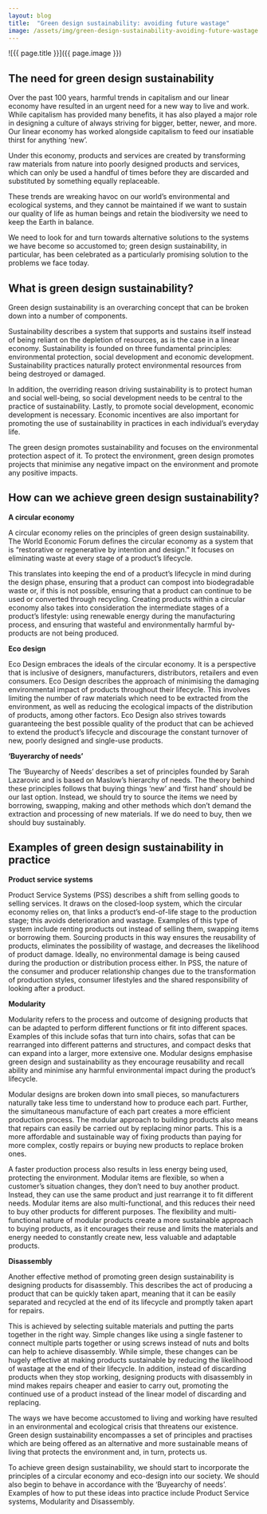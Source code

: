 ```yaml
---
layout: blog
title:  "Green design sustainability: avoiding future wastage"
image: /assets/img/green-design-sustainability-avoiding-future-wastage.jpg
---
```


![{{ page.title }}]({{ page.image }})


## The need for green design sustainability
Over the past 100 years, harmful trends in capitalism and our linear economy have resulted in an urgent need for a new way to live and work. While capitalism has provided many benefits, it has also played a major role in designing a culture of always striving for bigger, better, newer, and more. Our linear economy has worked alongside capitalism to feed our insatiable thirst for anything ‘new’.

Under this economy, products and services are created by transforming raw materials from nature into poorly designed products and services, which can only be used a handful of times before they are discarded and substituted by something equally replaceable.

These trends are wreaking havoc on our world’s environmental and ecological systems, and they cannot be maintained if we want to sustain our quality of life as human beings and retain the biodiversity we need to keep the Earth in balance.

We need to look for and turn towards alternative solutions to the systems we have become so accustomed to; green design sustainability, in particular, has been celebrated as a particularly promising solution to the problems we face today.

## What is green design sustainability?
Green design sustainability is an overarching concept that can be broken down into a number of components.

Sustainability describes a system that supports and sustains itself instead of being reliant on the depletion of resources, as is the case in a linear economy. Sustainability is founded on three fundamental principles: environmental protection, social development and economic development. Sustainability practices naturally protect environmental resources from being destroyed or damaged.

In addition, the overriding reason driving sustainability is to protect human and social well-being, so social development needs to be central to the practice of sustainability. Lastly, to promote social development, economic development is necessary. Economic incentives are also important for promoting the use of sustainability in practices in each individual’s everyday life.

The green design promotes sustainability and focuses on the environmental protection aspect of it. To protect the environment, green design promotes projects that minimise any negative impact on the environment and promote any positive impacts.

## How can we achieve green design sustainability?
**A circular economy**

A circular economy relies on the principles of green design sustainability. The World Economic Forum defines the circular economy as a system that is “restorative or regenerative by intention and design.” It focuses on eliminating waste at every stage of a product’s lifecycle.

This translates into keeping the end of a product’s lifecycle in mind during the design phase, ensuring that a product can compost into biodegradable waste or, if this is not possible, ensuring that a product can continue to be used or converted through recycling. Creating products within a circular economy also takes into consideration the intermediate stages of a product’s lifestyle: using renewable energy during the manufacturing process, and ensuring that wasteful and environmentally harmful by-products are not being produced.

**Eco design**

Eco Design embraces the ideals of the circular economy. It is a perspective that is inclusive of designers, manufacturers, distributors, retailers and even consumers. Eco Design describes the approach of minimising the damaging environmental impact of products throughout their lifecycle. This involves limiting the number of raw materials which need to be extracted from the environment, as well as reducing the ecological impacts of the distribution of products, among other factors. Eco Design also strives towards guaranteeing the best possible quality of the product that can be achieved to extend the product’s lifecycle and discourage the constant turnover of new, poorly designed and single-use products.

**‘Buyerarchy of needs’**

The ‘Buyearchy of Needs’ describes a set of principles founded by Sarah Lazarovic and is based on Maslow’s hierarchy of needs. The theory behind these principles follows that buying things ‘new’ and ‘first hand’ should be our last option. Instead, we should try to source the items we need by borrowing, swapping, making and other methods which don’t demand the extraction and processing of new materials. If we do need to buy, then we should buy sustainably.

## Examples of green design sustainability in practice
**Product service systems**

Product Service Systems (PSS) describes a shift from selling goods to selling services. It draws on the closed-loop system, which the circular economy relies on, that links a product’s end-of-life stage to the production stage; this avoids deterioration and wastage. Examples of this type of system include renting products out instead of selling them, swapping items or borrowing them. Sourcing products in this way ensures the reusability of products, eliminates the possibility of wastage, and decreases the likelihood of product damage. Ideally, no environmental damage is being caused during the production or distribution process either. In PSS, the nature of the consumer and producer relationship changes due to the transformation of production styles, consumer lifestyles and the shared responsibility of looking after a product.

**Modularity**

Modularity refers to the process and outcome of designing products that can be adapted to perform different functions or fit into different spaces. Examples of this include sofas that turn into chairs, sofas that can be rearranged into different patterns and structures, and compact desks that can expand into a larger, more extensive one. Modular designs emphasise green design and sustainability as they encourage reusability and recall ability and minimise any harmful environmental impact during the product’s lifecycle.

Modular designs are broken down into small pieces, so manufacturers naturally take less time to understand how to produce each part. Further, the simultaneous manufacture of each part creates a more efficient production process. The modular approach to building products also means that repairs can easily be carried out by replacing minor parts. This is a more affordable and sustainable way of fixing products than paying for more complex, costly repairs or buying new products to replace broken ones.

A faster production process also results in less energy being used, protecting the environment. Modular items are flexible, so when a customer’s situation changes, they don’t need to buy another product. Instead, they can use the same product and just rearrange it to fit different needs. Modular items are also multi-functional, and this reduces their need to buy other products for different purposes. The flexibility and multi-functional nature of modular products create a more sustainable approach to buying products, as it encourages their reuse and limits the materials and energy needed to constantly create new, less valuable and adaptable products.

**Disassembly**

Another effective method of promoting green design sustainability is designing products for disassembly. This describes the act of producing a product that can be quickly taken apart, meaning that it can be easily separated and recycled at the end of its lifecycle and promptly taken apart for repairs.

This is achieved by selecting suitable materials and putting the parts together in the right way. Simple changes like using a single fastener to connect multiple parts together or using screws instead of nuts and bolts can help to achieve disassembly. While simple, these changes can be hugely effective at making products sustainable by reducing the likelihood of wastage at the end of their lifecycle. In addition, instead of discarding products when they stop working, designing products with disassembly in mind makes repairs cheaper and easier to carry out, promoting the continued use of a product instead of the linear model of discarding and replacing.

The ways we have become accustomed to living and working have resulted in an environmental and ecological crisis that threatens our existence. Green design sustainability encompasses a set of principles and practises which are being offered as an alternative and more sustainable means of living that protects the environment and, in turn, protects us.

To achieve green design sustainability, we should start to incorporate the principles of a circular economy and eco-design into our society. We should also begin to behave in accordance with the ‘Buyearchy of needs’. Examples of how to put these ideas into practice include Product Service systems, Modularity and Disassembly.
